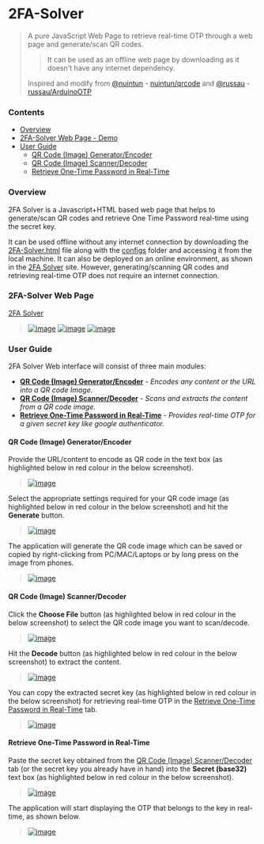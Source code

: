 # 2FA-Solver

> A pure JavaScript Web Page to retrieve real-time OTP through a web page and generate/scan QR codes.
> > It can be used as an offline web page by downloading as it doesn't have any internet dependency.
> 
> Inspired and modify from [@nuintun](https://github.com/nuintun/) - [nuintun/qrcode](https://github.com/nuintun/qrcode) and [@russau](https://github.com/russau/) - [russau/ArduinoOTP](https://github.com/russau/ArduinoOTP)


### Contents
- [Overview](#overview)
- [2FA-Solver Web Page - Demo](#2fa-solver-web-page)
- [User Guide](#user-guide)
  - [QR Code (Image) Generator/Encoder](#qr-code-image-generatorencoder)
  - [QR Code (Image) Scanner/Decoder](#qr-code-Image-scannerdecoder)
  - [Retrieve One-Time Password in Real-Time](#retrieve-one-time-password-in-real-time)


### Overview

2FA Solver is a Javascript+HTML based web page that helps to generate/scan QR codes and retrieve One Time Password real-time using the secret key.

It can be used offline without any internet connection by downloading the [2FA-Solver.html](https://github.com/iamyuthan/2FA-Solver/blob/Master/2FA-Solver.html) file along with the [configs](https://github.com/iamyuthan/2FA-Solver/tree/Master/configs) folder and accessing it from the local machine. 
It can also be deployed on an online environment, as shown in the [2FA Solver](https://iamyuthan.github.io/2FA-Solver/2FA-Solver.html) site. However, generating/scanning QR codes and retrieving real-time OTP does not require an internet connection.


### 2FA-Solver Web Page

[2FA Solver](https://iamyuthan.github.io/2FA-Solver/2FA-Solver.html)

> [![image](https://user-images.githubusercontent.com/83505381/146655188-d981fdfd-2d93-4b1e-814f-7f036917708a.png)](https://iamyuthan.github.io/2FA-Solver/2FA-Solver.html)
> [![image](https://user-images.githubusercontent.com/83505381/146655222-f185a1cb-fd1e-433b-a7e6-34511aae2df9.png)](https://iamyuthan.github.io/2FA-Solver/2FA-Solver.html)
> [![image](https://user-images.githubusercontent.com/83505381/146655283-b23011c5-bc6a-4133-b36f-fd5127984ef6.png)](https://iamyuthan.github.io/2FA-Solver/2FA-Solver.html)


### User Guide

2FA Solver Web interface will consist of three main modules:
- [**QR Code (Image) Generator/Encoder**](#qr-code-image-generatorencoder) - *Encodes any content or the URL into a QR code Image.*
- [**QR Code (Image) Scanner/Decoder**](#qr-code-Image-scannerdecoder) - *Scans and extracts the content from a QR code image.*
- [**Retrieve One-Time Password in Real-Time**](#retrieve-one-time-password-in-real-time) - *Provides real-time OTP for a given secret key like google authenticator.*


#### QR Code (Image) Generator/Encoder

Provide the URL/content to encode as QR code in the text box (as highlighted below in red colour in the below screenshot).
> [![image](https://user-images.githubusercontent.com/83505381/146655317-76baef16-ffd1-4a7c-adbb-fc1e75d24b30.png)](https://iamyuthan.github.io/2FA-Solver/2FA-Solver.html)

Select the appropriate settings required for your QR code image (as highlighted below in red colour in the below screenshot) and hit the **Generate** button. 
> [![image](https://user-images.githubusercontent.com/83505381/146655335-7bbdd3b2-cc04-4d16-8a42-9ad554798c35.png)](https://iamyuthan.github.io/2FA-Solver/2FA-Solver.html)

The application will generate the QR code image which can be saved or copied by right-clicking from PC/MAC/Laptops or by long press on the image from phones.
> [![image](https://user-images.githubusercontent.com/83505381/146655366-8ede28ed-f596-40a6-92ac-d5c5d2742d25.png)](https://iamyuthan.github.io/2FA-Solver/2FA-Solver.html)



#### QR Code (Image) Scanner/Decoder

Click the **Choose File** button (as highlighted below in red colour in the below screenshot) to select the QR code image you want to scan/decode.
> [![image](https://user-images.githubusercontent.com/83505381/146655606-edf1317a-338a-49ab-bf87-919f0a4a627f.png)](https://iamyuthan.github.io/2FA-Solver/2FA-Solver.html)

Hit the **Decode** button (as highlighted below in red colour in the below screenshot) to extract the content.
> [![image](https://user-images.githubusercontent.com/83505381/146655626-81bd4fcf-d37d-4eb5-839f-82ca29e2e6ce.png)](https://iamyuthan.github.io/2FA-Solver/2FA-Solver.html)

You can copy the extracted secret key (as highlighted below in red colour in the below screenshot) for retrieving real-time OTP in the [Retrieve One-Time Password in Real-Time](#retrieve-one-time-password-in-real-time) tab.
> [![image](https://user-images.githubusercontent.com/83505381/146655678-327e6d9d-5f40-4a7e-9c0d-58173d9967f9.png)](https://iamyuthan.github.io/2FA-Solver/2FA-Solver.html)


#### Retrieve One-Time Password in Real-Time

Paste the secret key obtained from the [QR Code (Image) Scanner/Decoder](#qr-code-Image-scannerdecoder) tab (or the secret key you already have in hand) into the **Secret (base32)** text box (as highlighted below in red colour in the below screenshot).
> [![image](https://user-images.githubusercontent.com/83505381/146655795-14fb2b06-90eb-460e-895e-14b51d12a84d.png)](https://iamyuthan.github.io/2FA-Solver/2FA-Solver.html)

The application will start displaying the OTP that belongs to the key in real-time, as shown below.
> [![image](https://user-images.githubusercontent.com/83505381/146655754-149536fb-5783-460e-be46-adb2fa0fb8dd.png)](https://iamyuthan.github.io/2FA-Solver/2FA-Solver.html)


